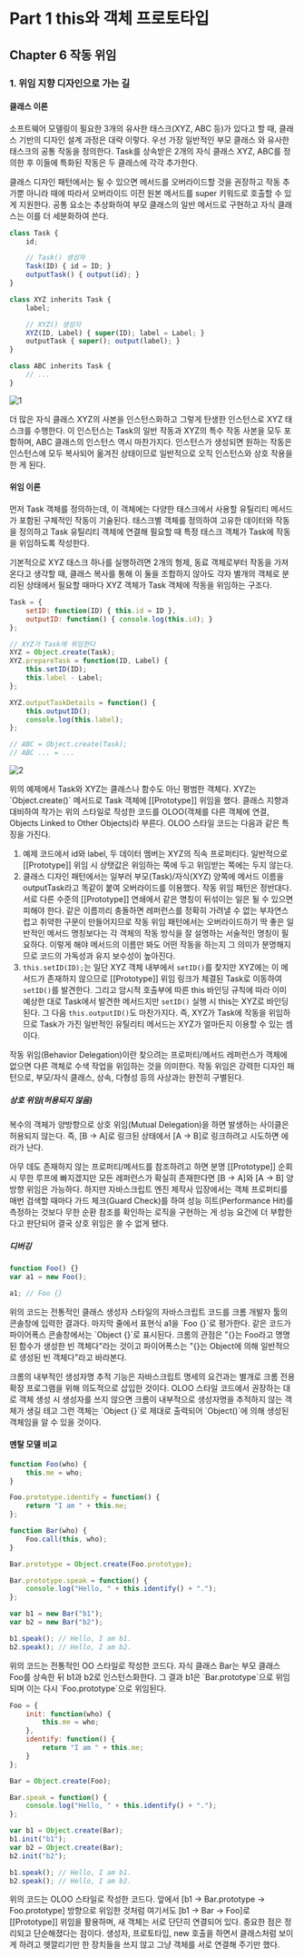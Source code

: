 # Part 1 this와 객체 프로토타입

## Chapter 6 작동 위임

### 1. 위임 지향 디자인으로 가는 길

#### 클래스 이론

<p>
    소프트웨어 모델링이 필요한 3개의 유사한 태스크(XYZ, ABC 등)가 있다고 할 때, 클래스 기반의 디자인 설계 과정은 대략 이렇다. 우선 가장 일반적인 부모 클래스 와 유사한 태스크의 공통 작동을 정의한다. Task를 상속받은 2개의 자식 클래스 XYZ, ABC를 정의한 후 이들에 특화된 작동은 두 클래스에 각각 추가한다.
</p>

<p>
    클래스 디자인 패턴에서는 될 수 있으면 메서드를 오버라이드할 것을 권장하고 작동 추가뿐 아니라 때에 따라서 오버라이드 이전 원본 메서드를 super 키워드로 호출할 수 있게 지원한다. 공통 요소는 추상화하여 부모 클래스의 일반 메서드로 구현하고 자식 클래스는 이를 더 세분화하여 쓴다.
</p>

```javascript
class Task {
    id;

    // Task() 생성자
    Task(ID) { id = ID; }
    outputTask() { output(id); }
}

class XYZ inherits Task {
    label;

    // XYZ() 생성자
    XYZ(ID, Label) { super(ID); label = Label; }
    outputTask { super(); output(label); }
}

class ABC inherits Task {
    // ...
}
```

![1](https://user-images.githubusercontent.com/38815618/91626559-25dc4380-e9eb-11ea-8458-22c625681b9e.PNG)

<p>
    더 많은 자식 클래스 XYZ의 사본을 인스턴스화하고 그렇게 탄생한 인스턴스로 XYZ 태스크를 수행한다. 이 인스턴스는 Task의 일반 작동과 XYZ의 특수 작동 사본을 모두 포함하며, ABC 클래스의 인스턴스 역시 마찬가지다. 인스턴스가 생성되면 원하는 작동은 인스턴스에 모두 복사되어 옮겨진 상태이므로 일반적으로 오직 인스턴스와 상호 작용을 한 게 된다.
</p>

#### 위임 이론

<p>
    먼저 Task 객체를 정의하는데, 이 객체에는 다양한 태스크에서 사용할 유틸리티 메서드가 포함된 구체적인 작동이 기술된다. 태스크별 객체를 정의하여 고유한 데이터와 작동을 정의하고 Task 유틸리티 객체에 연결해 필요할 때 특정 태스크 객체가 Task에 작동을 위임하도록 작성한다.
</p>

<p>
    기본적으로 XYZ 태스크 하나를 실행하려면 2개의 형제, 동료 객체로부터 작동을 가져온다고 생각할 때, 클래스 복사를 통해 이 둘을 조합하지 않아도 각자 별개의 객체로 분리된 상태에서 필요할 때마다 XYZ 객체가 Task 객체에 작동을 위임하는 구조다.
</p>

```javascript
Task = {
    setID: function(ID) { this.id = ID },
    outputID: function() { console.log(this.id); }
};

// XYZ가 Task에 위임한다
XYZ = Object.create(Task);
XYZ.prepareTask = function(ID, Label) {
    this.setID(ID);
    this.label - Label;
};

XYZ.outputTaskDetails = function() {
    this.outputID();
    console.log(this.label);
};

// ABC = Object.create(Task);
// ABC ... = ...
```

![2](https://user-images.githubusercontent.com/38815618/91626558-2543ad00-e9eb-11ea-99e0-68d538b54d65.PNG)

<p>
    위의 예제에서 Task와 XYZ는 클래스나 함수도 아닌 평범한 객체다. XYZ는 `Object.create()` 메서드로 Task 객체에 [[Prototype]] 위임을 했다. 클래스 지향과 대비하여 작가는 위의 스타일로 작성한 코드를 OLOO(객체를 다른 객체에 연결, Objects Linked to Other Objects)라 부른다. OLOO 스타일 코드는 다음과 같은 특징을 가진다.
</p>

1. 예제 코드에서 id와 label, 두 데이터 멤버는 XYZ의 직속 프로퍼티다. 일반적으로 [[Prototype]] 위임 시 상탯값은 위임하는 쪽에 두고 위임받는 쪽에는 두지 않는다.
2. 클래스 디자인 패턴에서는 일부러 부모(Task)/자식(XYZ) 양쪽에 메서드 이름을 outputTask라고 똑같이 붙여 오버라이드를 이용했다. 작동 위임 패턴은 정반대다. 서로 다른 수준의 [[Prototype]] 연쇄에서 같은 명칭이 뒤섞이는 일은 될 수 있으면 피해야 한다. 같은 이름끼리 충돌하면 레퍼런스를 정확히 가려낼 수 없는 부자연스럽고 취약한 구문이 만들어지므로 작동 위임 패턴에서는 오버라이드하기 딱 좋은 일반적인 메서드 명칭보다는 각 객체의 작동 방식을 잘 설명하는 서술적인 명칭이 필요하다. 이렇게 해야 메서드의 이름만 봐도 어떤 작동을 하는지 그 의미가 분명해지므로 코드의 가독성과 유지 보수성이 높아진다.
3. `this.setID(ID);`는 일단 XYZ 객체 내부에서 `setID()`를 찾지만 XYZ에는 이 메서드가 존재하지 않으므로 [[Prototype]] 위임 링크가 체결된 Task로 이동하여 `setID()`를 발견한다. 그리고 암시적 호출부에 따른 this 바인딩 규칙에 따라 이미 예상한 대로 Task에서 발견한 메서드지만 `setID()` 실행 시 this는 XYZ로 바인딩 된다. 그 다음 `this.outputID()`도 마찬가지다. 즉, XYZ가 Task에 작동을 위임하므로 Task가 가진 일반적인 유틸리티 메서드는 XYZ가 얼마든지 이용할 수 있는 셈이다.

<p>
    작동 위임(Behavior Delegation)이란 찾으려는 프로퍼티/메서드 레퍼런스가 객체에 없으면 다른 객체로 수색 작업을 위임하는 것을 의미한다. 작동 위임은 강력한 디자인 패턴으로, 부모/자식 클래스, 상속, 다형성 등의 사상과는 완전히 구별된다.
</p>

##### 상호 위임(허용되지 않음)

<p>
    복수의 객체가 양방향으로 상호 위임(Mutual Delegation)을 하면 발생하는 사이클은 허용되지 않는다. 즉, [B -> A]로 링크된 상태에서 [A -> B]로 링크하려고 시도하면 에러가 난다.
</p>

<p>
    아무 데도 존재하지 않는 프로퍼티/메서드를 참조하려고 하면 분명 [[Prototype]] 순회 시 무한 루프에 빠지겠지만 모든 레퍼런스가 확실히 존재한다면 [B -> A]와 [A -> B] 양방향 위임은 가능하다. 하지만 자바스크립트 엔진 제작사 입장에서는 객체 프로퍼티를 매번 검색할 때마다 가드 체크(Guard Check)를 하여 성능 히트(Performance Hit)를 측정하는 것보다 무한 순환 참조를 확인하는 로직을 구현하는 게 성능 요건에 더 부합한다고 판단되어 결국 상호 위임은 쓸 수 없게 됐다.
</p>

##### 디버깅

```javascript
function Foo() {}
var a1 = new Foo();

a1; // Foo {}
```

<p>
    위의 코드는 전통적인 클래스 생성자 스타일의 자바스크립트 코드를 크롬 개발자 툴의 콘솔창에 입력한 결과다. 마지막 줄에서 표현식 a1을 `Foo {}`로 평가한다. 같은 코드가 파이어폭스 콘솔창에서는 `Object {}`로 표시된다. 크롬의 관점은 "{}는 Foo라고 명명된 함수가 생성한 빈 객체다"라는 것이고 파이어폭스는 "{}는 Object에 의해 일반적으로 생성된 빈 객체다"라고 바라본다.
</p>

<p>
    크롬의 내부적인 생성자명 추적 기능은 자바스크립트 명세의 요건과는 별개로 크롬 전용 확장 프로그램을 위해 의도적으로 삽입한 것이다. OLOO 스타일 코드에서 권장하는 대로 객체 생성 시 생성자를 쓰지 않으면 크롬이 내부적으로 생성자명을 추적하지 않는 객체가 생길 테고 그런 객체는 `Object {}`로 제대로 출력되어 `Object()`에 의해 생성된 객체임을 알 수 있을 것이다.
</p>

#### 멘탈 모델 비교

```javascript
function Foo(who) {
    this.me = who;
}

Foo.prototype.identify = function() {
    return "I am " + this.me;
};

function Bar(who) {
    Foo.call(this, who);
}

Bar.prototype = Object.create(Foo.prototype);

Bar.prototype.speak = function() {
    console.log("Hello, " + this.identify() + ".");
};

var b1 = new Bar("b1");
var b2 = new Bar("b2");

b1.speak(); // Hello, I am b1.
b2.speak(); // Hello, I am b2.
```

<p>
    위의 코드는 전통적인 OO 스타일로 작성한 코드다. 자식 클래스 Bar는 부모 클래스 Foo를 상속한 뒤 b1과 b2로 인스턴스화한다. 그 결과 b1은 `Bar.prototype`으로 위임되며 이는 다시 `Foo.prototype`으로 위임된다.
</p>

```javascript
Foo = {
    init: function(who) {
        this.me = who;
    },
    identify: function() {
        return "I am " + this.me;
    }
};

Bar = Object.create(Foo);

Bar.speak = function() {
    console.log("Hello, " + this.identify() + ".");
};

var b1 = Object.create(Bar);
b1.init("b1");
var b2 = Object.create(Bar);
b2.init("b2");

b1.speak(); // Hello, I am b1.
b2.speak(); // Hello, I am b2.
```

<p>
    위의 코드는 OLOO 스타일로 작성한 코드다. 앞에서 [b1 -> Bar.prototype -> Foo.prototype] 방향으로 위임한 것처럼 여기서도 [b1 -> Bar -> Foo]로 [[Prototype]] 위임을 활용하며, 새 객체는 서로 단단히 연결되어 있다. 중요한 점은 정리되고 단순해졌다는 점이다. 생성자, 프로토타입, new 호출을 하면서 클래스처럼 보이게 하려고 헷깔리기만 한 장치들을 쓰지 않고 그냥 객체를 서로 연결해 주기만 했다.
</p>
